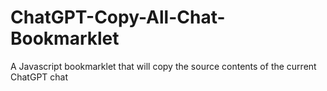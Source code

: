 # ChatGPT-Copy-All-Chat-Bookmarklet
A Javascript bookmarklet that will copy the source contents of the current ChatGPT chat
